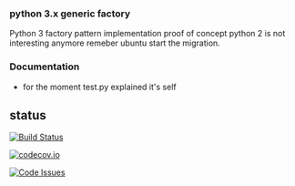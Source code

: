 ### python 3.x generic factory
Python 3 factory pattern implementation proof of concept
python 2 is not interesting anymore remeber ubuntu start the migration.

### Documentation
- for the moment test.py explained it's self

## status
[![Build Status](https://travis-ci.org/mnothic/factory_poc.svg)](https://travis-ci.org/mnothic/factory_poc)

[![codecov.io](https://codecov.io/github/mnothic/factory_poc/coverage.svg?branch=master)](https://codecov.io/github/mnothic/factory_poc?branch=master) 

[![Code Issues](https://www.quantifiedcode.com/api/v1/project/266de1223adb444b8e8d7064a950ac29/badge.svg)](https://www.quantifiedcode.com/app/project/266de1223adb444b8e8d7064a950ac29)
